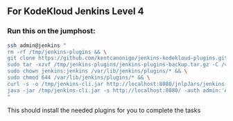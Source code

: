 ## For KodeKloud Jenkins Level 4

### Run this on the jumphost:

```bash
ssh admin@jenkins "
rm -rf /tmp/jenkins-plugins && \
git clone https://github.com/kentcanonigo/jenkins-kodekloud-plugins.git /tmp/jenkins-plugins && \
sudo tar -xzvf /tmp/jenkins-plugins/jenkins-plugins-backup.tar.gz -C /var/lib/jenkins/plugins/ && \
sudo chown jenkins:jenkins /var/lib/jenkins/plugins/* && \
sudo chmod 644 /var/lib/jenkins/plugins/* && \
curl -s -o /tmp/jenkins-cli.jar http://localhost:8080/jnlpJars/jenkins-cli.jar && \
java -jar /tmp/jenkins-cli.jar -s http://localhost:8080/ -auth admin:'Adm!n321' safe-restart
"
```

This should install the needed plugins for you to complete the tasks

